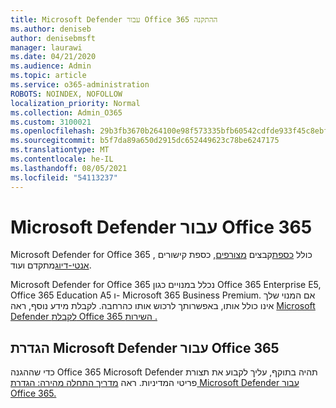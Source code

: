 ```yaml
---
title: Microsoft Defender עבור Office 365 ההתקנה
ms.author: deniseb
author: denisebmsft
manager: laurawi
ms.date: 04/21/2020
ms.audience: Admin
ms.topic: article
ms.service: o365-administration
ROBOTS: NOINDEX, NOFOLLOW
localization_priority: Normal
ms.collection: Admin_O365
ms.custom: 3100021
ms.openlocfilehash: 29b3fb3670b264100e98f573335bfb60542cdfde933f45c8ebf77955c9ec9eb1
ms.sourcegitcommit: b5f7da89a650d2915dc652449623c78be6247175
ms.translationtype: MT
ms.contentlocale: he-IL
ms.lasthandoff: 08/05/2021
ms.locfileid: "54113237"
---
```

# <a name="microsoft-defender-for-office-365"></a>Microsoft Defender עבור Office 365

Microsoft Defender for Office 365 כולל [כספת](/microsoft-365/security/office-365-security/atp-safe-attachments)קבצים [מצורפים](/microsoft-365/security/office-365-security/atp-safe-links), כספת קישורים , [אנטי-דיוג](/microsoft-365/security/office-365-security/atp-anti-phishing)מתקדם ועוד. 

Microsoft Defender for Office 365 נכלל במנויים כגון Office 365 Enterprise E5, Office 365 Education A5 ו- Microsoft 365 Business Premium. אם המנוי שלך אינו כולל אותו, באפשרותך לרכוש אותו כהרחבה. לקבלת מידע נוסף, ראה [Microsoft Defender לקבלת Office 365 השירות .](/office365/servicedescriptions/office-365-advanced-threat-protection-service-description)

## <a name="set-up-microsoft-defender-for-office-365"></a>הגדרת Microsoft Defender עבור Office 365

כדי שההגנה Office 365 Microsoft Defender תהיה בתוקף, עליך לקבוע את תצורת פריטי המדיניות. ראה [מדריך התחלה מהירה: הגדרת Microsoft Defender עבור Office 365.](/microsoft-365/security/office-365-security/office-365-atp)

